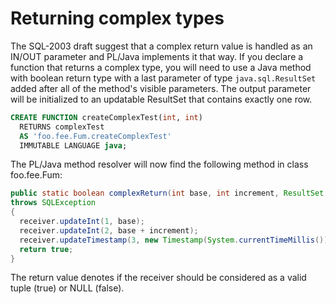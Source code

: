 # Returning complex types

The SQL-2003 draft suggest that a complex return value is handled as an IN/OUT
parameter and PL/Java implements it that way. If you declare a function that
returns a complex type, you will need to use a Java method with boolean return
type with a last parameter of type `java.sql.ResultSet` added after all of
the method's visible parameters. The output parameter
will be initialized to an updatable ResultSet that contains exactly one row.

```sql
CREATE FUNCTION createComplexTest(int, int)
  RETURNS complexTest
  AS 'foo.fee.Fum.createComplexTest'
  IMMUTABLE LANGUAGE java;
```
The PL/Java method resolver will now find the following method in class foo.fee.Fum:

```java
public static boolean complexReturn(int base, int increment, ResultSet receiver)
throws SQLException
{
  receiver.updateInt(1, base);
  receiver.updateInt(2, base + increment);
  receiver.updateTimestamp(3, new Timestamp(System.currentTimeMillis()));
  return true;
}
```
The return value denotes if the receiver should be considered as a valid tuple
(true) or NULL (false).
